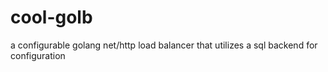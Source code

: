 # cool-golb
a configurable golang net/http load balancer that utilizes a sql backend for configuration
